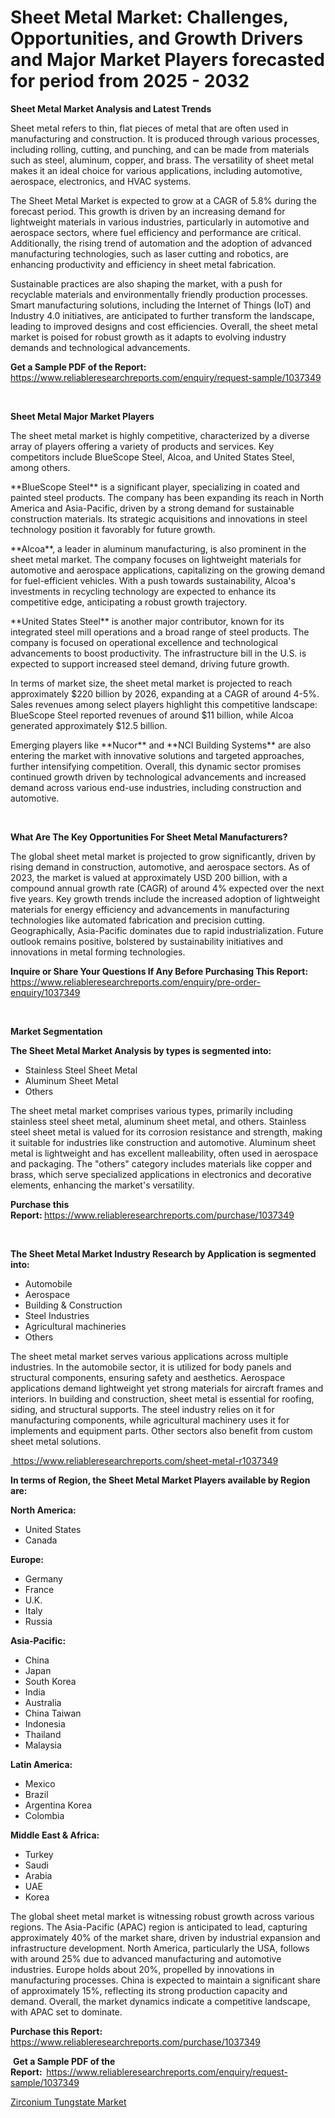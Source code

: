 <p><h1>Sheet Metal Market: Challenges, Opportunities, and Growth Drivers and Major Market Players forecasted for period from 2025 - 2032</h1></p><p><strong>Sheet Metal Market Analysis and Latest Trends</strong></p>
<p><p>Sheet metal refers to thin, flat pieces of metal that are often used in manufacturing and construction. It is produced through various processes, including rolling, cutting, and punching, and can be made from materials such as steel, aluminum, copper, and brass. The versatility of sheet metal makes it an ideal choice for various applications, including automotive, aerospace, electronics, and HVAC systems.</p><p>The Sheet Metal Market is expected to grow at a CAGR of 5.8% during the forecast period. This growth is driven by an increasing demand for lightweight materials in various industries, particularly in automotive and aerospace sectors, where fuel efficiency and performance are critical. Additionally, the rising trend of automation and the adoption of advanced manufacturing technologies, such as laser cutting and robotics, are enhancing productivity and efficiency in sheet metal fabrication.</p><p>Sustainable practices are also shaping the market, with a push for recyclable materials and environmentally friendly production processes. Smart manufacturing solutions, including the Internet of Things (IoT) and Industry 4.0 initiatives, are anticipated to further transform the landscape, leading to improved designs and cost efficiencies. Overall, the sheet metal market is poised for robust growth as it adapts to evolving industry demands and technological advancements.</p></p>
<p><strong>Get a Sample PDF of the Report:&nbsp;</strong> <a href="https://www.reliableresearchreports.com/enquiry/request-sample/1037349?utm_campaign=3349&utm_medium=2&utm_source=Github&utm_content=ia&utm_term=01042025&utm_id=sheet-metal">https://www.reliableresearchreports.com/enquiry/request-sample/1037349</a></p>
<p>&nbsp;</p>
<p><strong>Sheet Metal Major Market Players</strong></p>
<p><p>The sheet metal market is highly competitive, characterized by a diverse array of players offering a variety of products and services. Key competitors include BlueScope Steel, Alcoa, and United States Steel, among others. </p><p>**BlueScope Steel** is a significant player, specializing in coated and painted steel products. The company has been expanding its reach in North America and Asia-Pacific, driven by a strong demand for sustainable construction materials. Its strategic acquisitions and innovations in steel technology position it favorably for future growth.</p><p>**Alcoa**, a leader in aluminum manufacturing, is also prominent in the sheet metal market. The company focuses on lightweight materials for automotive and aerospace applications, capitalizing on the growing demand for fuel-efficient vehicles. With a push towards sustainability, Alcoa's investments in recycling technology are expected to enhance its competitive edge, anticipating a robust growth trajectory.</p><p>**United States Steel** is another major contributor, known for its integrated steel mill operations and a broad range of steel products. The company is focused on operational excellence and technological advancements to boost productivity. The infrastructure bill in the U.S. is expected to support increased steel demand, driving future growth.</p><p>In terms of market size, the sheet metal market is projected to reach approximately $220 billion by 2026, expanding at a CAGR of around 4-5%. Sales revenues among select players highlight this competitive landscape: BlueScope Steel reported revenues of around $11 billion, while Alcoa generated approximately $12.5 billion.</p><p>Emerging players like **Nucor** and **NCI Building Systems** are also entering the market with innovative solutions and targeted approaches, further intensifying competition. Overall, this dynamic sector promises continued growth driven by technological advancements and increased demand across various end-use industries, including construction and automotive.</p></p>
<p>&nbsp;</p>
<p><strong>What Are The Key Opportunities For Sheet Metal Manufacturers?</strong></p>
<p><p>The global sheet metal market is projected to grow significantly, driven by rising demand in construction, automotive, and aerospace sectors. As of 2023, the market is valued at approximately USD 200 billion, with a compound annual growth rate (CAGR) of around 4% expected over the next five years. Key growth trends include the increased adoption of lightweight materials for energy efficiency and advancements in manufacturing technologies like automated fabrication and precision cutting. Geographically, Asia-Pacific dominates due to rapid industrialization. Future outlook remains positive, bolstered by sustainability initiatives and innovations in metal forming technologies.</p></p>
<p><strong>Inquire or Share Your Questions If Any Before Purchasing This Report:</strong> <a href="https://www.reliableresearchreports.com/enquiry/pre-order-enquiry/1037349?utm_campaign=3349&utm_medium=2&utm_source=Github&utm_content=ia&utm_term=01042025&utm_id=sheet-metal">https://www.reliableresearchreports.com/enquiry/pre-order-enquiry/1037349</a></p>
<p>&nbsp;</p>
<p><strong>Market Segmentation</strong></p>
<p><strong>The Sheet Metal Market Analysis by types is segmented into:</strong></p>
<p><ul><li>Stainless Steel Sheet Metal</li><li>Aluminum Sheet Metal</li><li>Others</li></ul></p>
<p><p>The sheet metal market comprises various types, primarily including stainless steel sheet metal, aluminum sheet metal, and others. Stainless steel sheet metal is valued for its corrosion resistance and strength, making it suitable for industries like construction and automotive. Aluminum sheet metal is lightweight and has excellent malleability, often used in aerospace and packaging. The "others" category includes materials like copper and brass, which serve specialized applications in electronics and decorative elements, enhancing the market's versatility.</p></p>
<p><strong>Purchase this Report:&nbsp;</strong><a href="https://www.reliableresearchreports.com/purchase/1037349?utm_campaign=3349&utm_medium=2&utm_source=Github&utm_content=ia&utm_term=01042025&utm_id=sheet-metal">https://www.reliableresearchreports.com/purchase/1037349</a></p>
<p>&nbsp;</p>
<p><strong>The Sheet Metal Market Industry Research by Application is segmented into:</strong></p>
<p><ul><li>Automobile</li><li>Aerospace</li><li>Building & Construction</li><li>Steel Industries</li><li>Agricultural machineries</li><li>Others</li></ul></p>
<p><p>The sheet metal market serves various applications across multiple industries. In the automobile sector, it is utilized for body panels and structural components, ensuring safety and aesthetics. Aerospace applications demand lightweight yet strong materials for aircraft frames and interiors. In building and construction, sheet metal is essential for roofing, siding, and structural supports. The steel industry relies on it for manufacturing components, while agricultural machinery uses it for implements and equipment parts. Other sectors also benefit from custom sheet metal solutions.</p></p>
<p><a href="https://www.reliableresearchreports.com/sheet-metal-r1037349?utm_campaign=3349&utm_medium=2&utm_source=Github&utm_content=ia&utm_term=01042025&utm_id=sheet-metal">&nbsp;https://www.reliableresearchreports.com/sheet-metal-r1037349</a></p>
<p><strong>In terms of Region, the Sheet Metal Market Players available by Region are:</strong></p>
<p>
    <p> <strong> North America: </strong>
        <ul>
            <li>United States</li>
            <li>Canada</li>
        </ul>
        </p> 
    <p> <strong> Europe: </strong>
        <ul>
            <li>Germany</li>
            <li>France</li>
            <li>U.K.</li>
            <li>Italy</li>
            <li>Russia</li>
        </ul>
        </p> 
    <p> <strong> Asia-Pacific: </strong>
        <ul>
            <li>China</li>
            <li>Japan</li>
            <li>South Korea</li>
            <li>India</li>
            <li>Australia</li>
            <li>China Taiwan</li>
            <li>Indonesia</li>
            <li>Thailand</li>
            <li>Malaysia</li>
        </ul>
        </p> 
    <p> <strong> Latin America: </strong>
        <ul>
            <li>Mexico</li>
            <li>Brazil</li>
            <li>Argentina Korea</li>
            <li>Colombia</li>
        </ul>
        </p> 
    <p> <strong> Middle East & Africa: </strong>
        <ul>
            <li>Turkey</li>
            <li>Saudi</li>
            <li>Arabia</li>
            <li>UAE</li>
            <li>Korea</li>
        </ul>
    </p>
    </p>
<p><p>The global sheet metal market is witnessing robust growth across various regions. The Asia-Pacific (APAC) region is anticipated to lead, capturing approximately 40% of the market share, driven by industrial expansion and infrastructure development. North America, particularly the USA, follows with around 25% due to advanced manufacturing and automotive industries. Europe holds about 20%, propelled by innovations in manufacturing processes. China is expected to maintain a significant share of approximately 15%, reflecting its strong production capacity and demand. Overall, the market dynamics indicate a competitive landscape, with APAC set to dominate.</p></p>
<p><strong>Purchase this Report: </strong><a href="https://www.reliableresearchreports.com/purchase/1037349?utm_campaign=3349&utm_medium=2&utm_source=Github&utm_content=ia&utm_term=01042025&utm_id=sheet-metal">https://www.reliableresearchreports.com/purchase/1037349</a></p>
<p>&nbsp;<strong>Get a Sample PDF of the Report:&nbsp;&nbsp;</strong><a href="https://www.reliableresearchreports.com/enquiry/request-sample/1037349?utm_campaign=3349&utm_medium=2&utm_source=Github&utm_content=ia&utm_term=01042025&utm_id=sheet-metal">https://www.reliableresearchreports.com/enquiry/request-sample/1037349</a></p>
<p><strong></strong></p>
<p><p><a href="https://github.com/cachaskluwe/Market-Research-Report-List-1/blob/main/zirconium-tungstate-market.md?utm_campaign=3349&utm_medium=2&utm_source=Github&utm_content=ia&utm_term=01042025&utm_id=sheet-metal">Zirconium Tungstate Market</a></p></p>